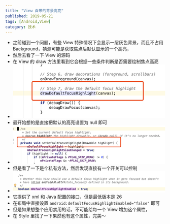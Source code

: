 ```yaml
---
title: "View 自带的背景高亮"
published: 2019-05-21
tags: [Android,View]
category: 技术
---
```


- 之前碰到一个问题，有些 View 特殊情况下会显示一层灰色背景，而且不占用 Background，猜测可能是获取焦点后默认显示的一个高亮，
- 然后去看了一下 View 的源码
- 在 View 的 draw 方法里看到它会根据一些条件判断是否需要绘制焦点高亮
- ![image](./img.png)
- 最开始想的是直接把默认的高亮设置为 null 即可
- ![image](./img_1.png)
- 但是看了一下是个私有方法，然后发现直接有一个开关可以控制
- ![image](./img_2.png)
- 它提供了 xml 和 Java 配置的接口，但是最低版本是 26
- 在布局中直接设置 `android:defaultFocusHighlightEnabled="false"` 即可
- 但是如果想整个应用禁用的话，不可能给每一个 View 增加这个属性，
- 在 Style 里找了一下果然也有这个属性，完美～